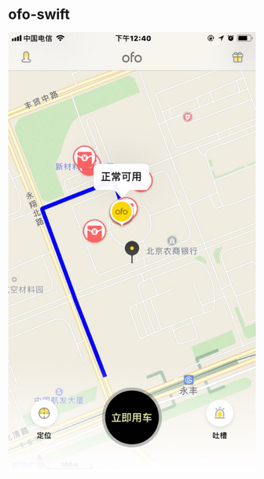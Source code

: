 # ofo-swift
![image](https://github.com/348446059/ofo-swift/blob/master/screenshot/WechatIMG2.jpeg)

